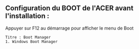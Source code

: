 ## Configuration du BOOT de l'ACER avant l'installation :

Appuyer sur F12 au démarrage pour afficher le menu de Boot

	Titre : Boot Manager
	1. Windows Boot Manager
